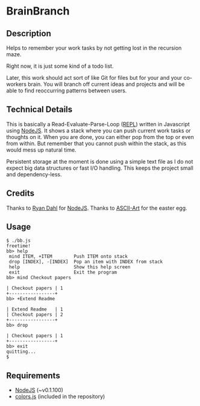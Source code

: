 # BrainBranch

## Description
Helps to remember your work tasks by not getting lost in the recursion 
maze.

Right now, it is just some kind of a todo list.

Later, this work should act sort of like Git for files but for your and your 
co-workers brain. You will branch off current ideas and projects and will be
able to find reoccurring patterns between users.

## Technical Details
This is basically a Read-Evaluate-Parse-Loop 
([REPL](http://en.wikipedia.org/wiki/Read-eval-print_loop)) written in 
Javascript using [NodeJS](http://nodejs.org/).
It shows a stack where you can push current work tasks or thoughts on it. 
When you are done, you can either pop from the top or even from within. 
But remember that you cannot push within the stack, as this would mess up 
natural time.

Persistent storage at the moment is done using a simple text file as I do not 
expect big data structures or fast I/O handling. This keeps the project small 
and dependency-less.

## Credits
Thanks to [Ryan Dahl](git://github.com/ry) for [NodeJS](http://nodejs.org/).
Thanks to [ASCII-Art](http://www.ascii-art.de/ascii/pqr/pinky+brain.txt) for the easter egg. 

## Usage
    $ ./bb.js
    freetime!
    bb> help
     mind ITEM, +ITEM        Push ITEM onto stack
     drop [INDEX], -[INDEX]  Pop an item with INDEX from stack
     help                    Show this help screen
     exit                    Exit the program
    bb> mind Checkout papers
    
    | Checkout papers | 1
    +-----------------+
    bb> +Extend Readme
    
    | Extend Readme   | 1
    | Checkout papers | 2
    +-----------------+
    bb> drop
    
    | Checkout papers | 1
    +-----------------+
    bb> exit
    quitting...
    $ 

## Requirements
* [NodeJS](http://nodejs.org/) (~v0.1.100)
* [colors.js](http://github.com/Marak/colors.js) (included in the repository)
